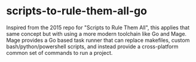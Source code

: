 # scripts-to-rule-them-all-go
Inspired from the 2015 repo for "Scripts to Rule Them All", this applies that same concept but with using a more modern toolchain like Go and Mage. Mage provides a Go based task runner that can replace makefiles, custom bash/python/powershell scripts, and instead provide a cross-platform common set of commands to run a project.
